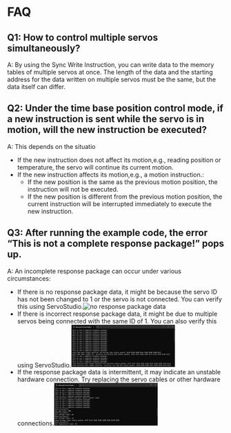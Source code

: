 # FAQ

## Q1: How to control multiple servos simultaneously?
A: By using the Sync Write Instruction, you can write data to the memory tables of multiple servos at once. The length of the data and the starting address for the data written on multiple servos must be the same, but the data itself can differ.

## Q2: Under the time base position control mode, if a new instruction is sent while the servo is in motion, will the new instruction be executed?
A: This depends on the situatio
- If the new instruction does not affect its motion,e.g., reading position or temperature, the servo will continue its current motion.
- If the new instruction affects its motion,e.g., a motion instruction.:
    - If the new position is the same as the previous motion position, the instruction will not be executed.
    - If the new position is different from the previous motion position, the current instruction will be interrupted immediately to execute the new instruction.

## Q3: After running the example code, the error “This is not a complete response package!” pops up.
A: An incomplete response package can occur under various circumstances: 
- If there is no response package data, it might be because the servo ID has not been changed to 1 or the servo is not connected. You can verify this using ServoStudio.<img src="images/Q3 no response package data.jpg?raw=true" alt="no response package data" width="50%">
- If there is incorrect response package data, it might be due to multiple servos being connected with the same ID of 1. You can also verify this using ServoStudio.<img src="images/Q3 incorrect response package data.jpg?raw=true" alt="incorrect response package data" width="50%">
- If the response package data is intermittent, it may indicate an unstable hardware connection. Try replacing the servo cables or other hardware connections.<img src="images/Q3 the response package data is intermittent.jpg?raw=true" alt="Servo and PC Connection Diagram" width="50%">
